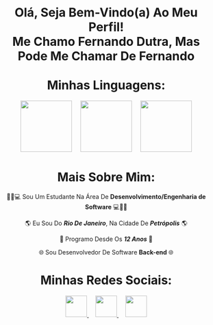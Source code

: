 <div align="center">
  <h1>Olá, Seja Bem-Vindo(a) Ao Meu Perfil! <br> Me Chamo Fernando Dutra, Mas Pode Me Chamar De Fernando <br><br> Minhas Linguagens:</h1>
</div>

<div align="center">
  <img height="120" src="https://logos-download.com/wp-content/uploads/2016/10/Python_logo_icon-700x697.png">
  &nbsp;&nbsp;&nbsp;
  <img height="120" src="https://cdn-icons-png.flaticon.com/512/5968/5968292.png">
  &nbsp;&nbsp;&nbsp;
  <img height="120" src="https://static-00.iconduck.com/assets.00/sql-database-sql-azure-icon-1955x2048-4pmty46t.png">
</div>

<div align="center">
  <h1>Mais Sobre Mim:</h1>

  👨‍💻💻 Sou Um Estudante Na Área De **Desenvolvimento/Engenharia de Software** 💻👨‍💻

  🌎 Eu Sou Do ***Rio De Janeiro***, Na Cidade De ***Petrópolis*** 🌎

  🧒 Programo Desde Os ***12 Anos*** 🧒 

  🌐 Sou Desenvolvedor De Software **Back-end** 🌐
</div>

<div align="center">
  <h1>Minhas Redes Sociais:</h1>
</div>

<div align="center">
  <a href="https://twitter.com/FernandoRomano_"><!--Twitter-->
    <img height="50" src="https://img.shields.io/badge/Twitter-1DA1F2?style=for-the-badge&logo=twitter&logoColor=white">
  </a>
  &nbsp;&nbsp;&nbsp;
  <a href="https://www.instagram.com/iduckk_/"><!--Instagram-->
    <img height="50" src="https://img.shields.io/badge/Instagram-E4405F?style=for-the-badge&logo=instagram&logoColor=white">
  </a>
  &nbsp;&nbsp;&nbsp;
  <a href="https://www.youtube.com/channel/UCwx0ZmftvUEpotkKnKZiJqQ"><!--Youtube-->
    <img height="50" src="https://img.shields.io/badge/YouTube-FF0000?style=for-the-badge&logo=youtube&logoColor=white">
  </a>
</div>
